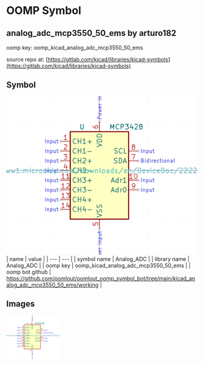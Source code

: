 # OOMP Symbol  
## analog_adc_mcp3550_50_ems  by arturo182  
  
oomp key: oomp_kicad_analog_adc_mcp3550_50_ems  
  
source repo at: [https://gitlab.com/kicad/libraries/kicad-symbols](https://gitlab.com/kicad/libraries/kicad-symbols)  
## Symbol  
  
[![working.png](working_600.png)](working.png)  
| name | value | 
| --- | --- | 
| symbol name | Analog_ADC | 
| library name | Analog_ADC | 
| oomp key | oomp_kicad_analog_adc_mcp3550_50_ems | 
| oomp bot github | https://github.com/oomlout/oomlout_oomp_symbol_bot/tree/main/kicad_analog_adc_mcp3550_50_ems/working | 
## Images  
  
[![working.png](working_140.png)](working.png)  
